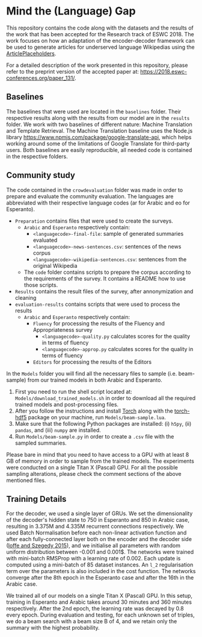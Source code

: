 # Mind the (Language) Gap
This repository contains the code along with the datasets and the results of the work that has been accepted for the Research track of ESWC 2018. The work focuses on how an adaptation of the encoder-decoder framework can be used to generate articles for underserved language Wikipedias using the [ArticlePlaceholders](https://www.mediawiki.org/wiki/Extension:ArticlePlaceholder).

For a detailed description of the work presented in this repository, please refer to the preprint version of the accepted paper at: <https://2018.eswc-conferences.org/paper_131/>.

## Baselines
The baselines that were used are located in the `baselines` folder. Their respective results along with the results from our model are in the `results` folder.
We work with two baselines of different nature: Machine Translation and Template Retrieval.
The Machine Translation baseline uses the Node.js library https://www.npmjs.com/package/google-translate-api, which helps working around some of the limitations of Google Translate for third-party users. 
Both baselines are easily reproducible, all needed code is contained in the respective folders.

## Community study
The code contained in the `crowdevaluation` folder was made in order to prepare and evaluate the community evaluation. The languages are abbreviated with their respective language codes (ar for Arabic and eo for Esperanto).

- `Preparation` contains files that were used to create the surveys.
  - `Arabic` and `Esperanto` respectively contain:
    - `<languagecode>-final-file`: sample of generated summaries evaluated 
    - `<languagecode>-news-sentences.csv`: sentences of the news corpus
    - `<languagecode>-wikipedia-sentences.csv`: sentences from the original Wikipedia 
  - The `code` folder contains scripts to prepare the corpus according to the requirements of the survey. It contains a README how to use those scripts.
- `Results` contains the result files of the survey, after annonymization and cleaning 
- `evaluation-results` contains scripts that were used to process the results
  - `Arabic` and `Esperanto` respectively contain:
    - `Fluency` for processing the results of the Fluency and Appropriateness survey
      - `<languagecode>-quality.py` calculates scores for the quality in terms of fluency
      - `<languagecode>-approp.py` calculates scores for the quality in terms of fluency
    - `Editors` for processing the results of the Editors 

In the `Models` folder you will find all the necessary files to sample (i.e. beam-sample) from our trained models in both Arabic and Esperanto.

1. First you need to run the shell script located at: `Models/download_trained_models.sh` in order to download all the required trained models and post-processing files.
2. After you follow the instructions and install [Torch](http://torch.ch/) along with the [torch-hdf5](https://github.com/deepmind/torch-hdf5) package on your machine, run `Models/beam-sample.lua`.
3. Make sure that the following Python packages are installed: (i) `h5py`, (ii) `pandas`, and (iii) `numpy` are installed.
3. Run `Models/beam-sample.py` in order to create a `.csv` file with the sampled summaries.

Please bare in mind that you need to have access to a GPU with at least 8 GB of memory in order to sample from the trained models. The experiments were conducted on a single Titan X (Pascal) GPU. For all the possible sampling alterations, please check the comment sections of the above mentioned files.

## Training Details

For the decoder, we used a single layer of GRUs. We set the dimensionality of the decoder's hidden state to 750 in Esperanto and 850 in Arabic case, resulting in 3.375M and 4.335M recurrent connections respectively. We used Batch Normalisation before each non-linear activation function and after each fully-connected layer both on the encoder and the decoder side ([Ioffe and Szegedy 2015](http://proceedings.mlr.press/v37/ioffe15.pdf)), and we initialise all parameters with random uniform distribution between -0.001 and 0.001$.
The networks were trained with mini-batch RMSProp with a learning rate of $0.002$. Each update is computed using a mini-batch of 85 dataset instances. An `l_2` regularisation term over the parameters is also included in the cost function. 
The networks converge after the 8th epoch in the Esperanto case and after the $16$th in the Arabic case. 

We trained all of our models on a single Titan X (Pascal) GPU. In this setup, training in Esperanto and Arabic takes around 30 minutes and 360 minutes respectively. After the 2nd epoch, the learning rate was decayed by 0.8 every epoch. During evaluation and testing, for each unknown set of triples, we do a beam search with a beam size B of 4, and we retain only the summary with the highest probability.
